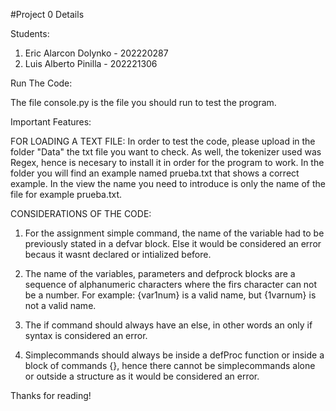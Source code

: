 #Project 0 Details

Students:
1. Eric Alarcon Dolynko - 202220287
2. Luis Alberto Pinilla - 202221306

Run The Code:

The file console.py is the file you should run to test the program.

Important Features:

FOR LOADING A TEXT FILE:
In order to test the code, please upload in the folder "Data" the txt file you want to check. As well, the tokenizer used was Regex, hence is necesary to install it in order for the program to work. In the folder you will find an example named 
prueba.txt that shows a correct example. In the view the name you need to introduce is only the name of the file for example
prueba.txt.

CONSIDERATIONS OF THE CODE:

1. For the assignment simple command, the name of the variable had to be previously
stated in a defvar block. Else it would be considered an error becaus it wasnt declared or intialized before.

2. The name of the variables, parameters and defprock blocks are a sequence of alphanumeric characters where the
firs character can not be a number. For example: {var1num} is a valid name, but {1varnum} is not a valid name.

3. The if command should always have an else, in other words an only if syntax is considered an error.

4. Simplecommands should always be inside a defProc function or inside a block of commands {}, hence there cannot
be simplecommands alone or outside a structure as it would be considered an error.

Thanks for reading!